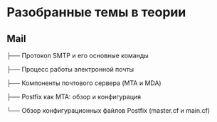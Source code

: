 # Разобранные темы в теории

## Mail

├── Протокол SMTP и его основные команды

├── Процесс работы электронной почты

├── Компоненты почтового сервера (MTA и MDA)

├── Postfix как MTA: обзор и конфигурация

└── Обзор конфигурационных файлов Postfix (master.cf и main.cf)
